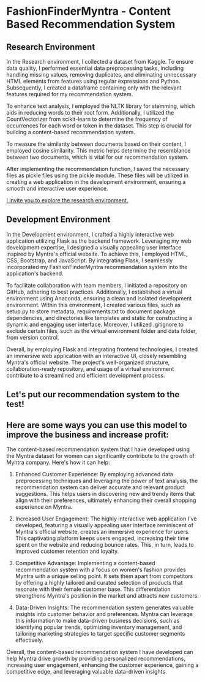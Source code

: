 # FashionFinderMyntra - Content Based Recommendation System

## Research Environment
In the Research environment, I collected a dataset from Kaggle. To ensure data quality, I performed essential data preprocessing tasks, including handling missing values, removing duplicates, and eliminating unnecessary HTML elements from features using regular expressions and Python. Subsequently, I created a dataframe containing only with the relevant features required for my recommendation system.

To enhance text analysis, I employed the NLTK library for stemming, which aids in reducing words to their root form. Additionally, I utilized the CountVectorizer from scikit-learn to determine the frequency of occurrences for each word or token in the dataset. This step is crucial for building a content-based recommendation system.

To measure the similarity between documents based on their content, I employed cosine similarity. This metric helps determine the resemblance between two documents, which is vital for our recommendation system.

After implementing the recommendation function, I saved the necessary files as pickle files using the pickle module. These files will be utilized in creating a web application in the development environment, ensuring a smooth and interactive user experience.

[I invite you to explore the research environment.](https://github.com/MANMEET75/FashionFinderMyntra/blob/main/Myntra%20Fashion%20Product%20Content%20Based%20Recommendation%20System.ipynb)


## Development Environment
In the Development environment, I crafted a highly interactive web application utilizing Flask as the backend framework. Leveraging my web development expertise, I designed a visually appealing user interface inspired by Myntra's official website. To achieve this, I employed HTML, CSS, Bootstrap, and JavaScript. By integrating Flask, I seamlessly incorporated my FashionFinderMyntra recommendation system into the application's backend.

To facilitate collaboration with team members, I initiated a repository on GitHub, adhering to best practices. Additionally, I established a virtual environment using Anaconda, ensuring a clean and isolated development environment. Within this environment, I created various files, such as setup.py to store metadata, requirements.txt to document package dependencies, and directories like templates and static for constructing a dynamic and engaging user interface. Moreover, I utilized .gitignore to exclude certain files, such as the virtual environment folder and data folder, from version control.

Overall, by employing Flask and integrating frontend technologies, I created an immersive web application with an interactive UI, closely resembling Myntra's official website. The project's well-organized structure, collaboration-ready repository, and usage of a virtual environment contribute to a streamlined and efficient development process.

## Let's put our recommendation system to the test!


## Here are some ways you can use this model to improve the business and increase profit:
The content-based recommendation system that I have developed using the Myntra dataset for women can significantly contribute to the growth of Myntra company. Here's how it can help:

1) Enhanced Customer Experience: By employing advanced data preprocessing techniques and leveraging the power of text analysis, the recommendation system can deliver accurate and relevant product suggestions. This helps users in discovering new and trendy items that align with their preferences, ultimately enhancing their overall shopping experience on Myntra.

2) Increased User Engagement: The highly interactive web application I've developed, featuring a visually appealing user interface reminiscent of Myntra's official website, creates an immersive experience for users. This captivating platform keeps users engaged, increasing their time spent on the website and reducing bounce rates. This, in turn, leads to improved customer retention and loyalty.

3) Competitive Advantage: Implementing a content-based recommendation system with a focus on women's fashion provides Myntra with a unique selling point. It sets them apart from competitors by offering a highly tailored and curated selection of products that resonate with their female customer base. This differentiation strengthens Myntra's position in the market and attracts new customers.

4) Data-Driven Insights: The recommendation system generates valuable insights into customer behavior and preferences. Myntra can leverage this information to make data-driven business decisions, such as identifying popular trends, optimizing inventory management, and tailoring marketing strategies to target specific customer segments effectively.

Overall, the content-based recommendation system I have developed can help Myntra drive growth by providing personalized recommendations, increasing user engagement, enhancing the customer experience, gaining a competitive edge, and leveraging valuable data-driven insights.
